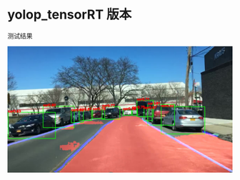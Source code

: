# yolop_tensorRT 版本

测试结果

![image](https://github.com/cqu20160901/yolop_onnx_tensorRT_rknn/blob/main/yolop_tensorRT/tensorrt_result.jpg)
